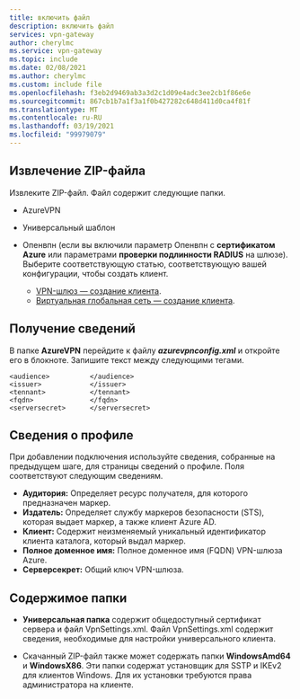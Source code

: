 ```yaml
---
title: включить файл
description: включить файл
services: vpn-gateway
author: cherylmc
ms.service: vpn-gateway
ms.topic: include
ms.date: 02/08/2021
ms.author: cherylmc
ms.custom: include file
ms.openlocfilehash: f3eb2d9469ab3a3d2c1d09e4adc3ee2cb1f86e6e
ms.sourcegitcommit: 867cb1b7a1f3a1f0b427282c648d411d0ca4f81f
ms.translationtype: MT
ms.contentlocale: ru-RU
ms.lasthandoff: 03/19/2021
ms.locfileid: "99979079"
---
```

## <a name="extract-the-zip-file"></a>Извлечение ZIP-файла

Извлеките ZIP-файл. Файл содержит следующие папки.

* AzureVPN
* Универсальный шаблон
* Опенвпн (если вы включили параметр Опенвпн с **сертификатом Azure** или параметрами **проверки подлинности RADIUS** на шлюзе). Выберите соответствующую статью, соответствующую вашей конфигурации, чтобы создать клиент.

  * [VPN-шлюз — создание клиента](../articles/vpn-gateway/openvpn-azure-ad-tenant.md).
  * [Виртуальная глобальная сеть — создание клиента](../articles/virtual-wan/openvpn-azure-ad-tenant.md).

## <a name="retrieve-information"></a>Получение сведений

В папке **AzureVPN** перейдите к файлу **_azurevpnconfig.xml_** и откройте его в блокноте. Запишите текст между следующими тегами.

```
<audience>          </audience>
<issuer>            </issuer>
<tennant>           </tennant>
<fqdn>              </fqdn>
<serversecret>      </serversecret>
```

## <a name="profile-details"></a>Сведения о профиле

При добавлении подключения используйте сведения, собранные на предыдущем шаге, для страницы сведений о профиле. Поля соответствуют следующим сведениям.

* **Аудитория:** Определяет ресурс получателя, для которого предназначен маркер.
* **Издатель:** Определяет службу маркеров безопасности (STS), которая выдает маркер, а также клиент Azure AD.
* **Клиент:** Содержит неизменяемый уникальный идентификатор клиента каталога, который выдал маркер.
* **Полное доменное имя:** Полное доменное имя (FQDN) VPN-шлюза Azure.
* **Серверсекрет:** Общий ключ VPN-шлюза.

## <a name="folder-contents"></a>Содержимое папки

* **Универсальная папка** содержит общедоступный сертификат сервера и файл VpnSettings.xml. Файл VpnSettings.xml содержит сведения, необходимые для настройки универсального клиента.

* Скачанный ZIP-файл также может содержать папки **WindowsAmd64** и **WindowsX86**. Эти папки содержат установщик для SSTP и IKEv2 для клиентов Windows. Для их установки требуются права администратора на клиенте.
